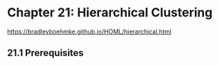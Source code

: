 # Chapter 21: Hierarchical Clustering

https://bradleyboehmke.github.io/HOML/hierarchical.html

## 21.1 Prerequisites

